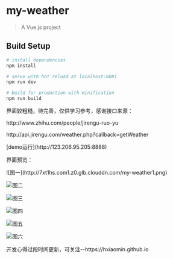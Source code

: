 # my-weather

> A Vue.js project

## Build Setup

``` bash
# install dependencies
npm install

# serve with hot reload at localhost:8081
npm run dev

# build for production with minification
npm run build
```

<p>界面较粗糙，待完善，仅供学习参考，感谢接口来源：</p>
<p>http://www.zhihu.com/people/jirengu-ruo-yu</p>
<p>http://api.jirengu.com/weather.php?callback=getWeather</p>
[demo运行](http://123.206.95.205:8888)

<p>界面预览：</p>
![图一](http://7xt1hs.com1.z0.glb.clouddn.com/my-weather1.png)

![图二](http://7xt1hs.com1.z0.glb.clouddn.com/my-weather2.png)

![图三](http://7xt1hs.com1.z0.glb.clouddn.com/my-weather3.png)

![图四](http://7xt1hs.com1.z0.glb.clouddn.com/my-weather4.png)

![图五](http://7xt1hs.com1.z0.glb.clouddn.com/my-weather5.png)

![图六](http://7xt1hs.com1.z0.glb.clouddn.com/my-weather6.png)
<p>开发心得过段时间更新，可关注--https://hxiaomin.github.io</p>